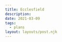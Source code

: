 ```yaml
---
title: Ecclesfield
description: 
date: 2021-03-09
tags:
  - plans
layout: layouts/post.njk
---
```


